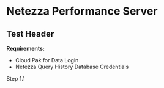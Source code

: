 # Netezza Performance Server

## Test Header


**Requirements:** 
- Cloud Pak for Data Login 
- Netezza Query History Database Credentials

Step 1.1
